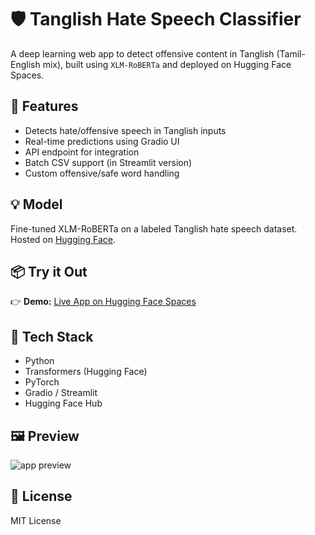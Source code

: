 # 🛡️ Tanglish Hate Speech Classifier

A deep learning web app to detect offensive content in Tanglish (Tamil-English mix), built using `XLM-RoBERTa` and deployed on Hugging Face Spaces.

## 🚀 Features
- Detects hate/offensive speech in Tanglish inputs
- Real-time predictions using Gradio UI
- API endpoint for integration
- Batch CSV support (in Streamlit version)
- Custom offensive/safe word handling

## 💡 Model
Fine-tuned XLM-RoBERTa on a labeled Tanglish hate speech dataset. Hosted on [Hugging Face](https://huggingface.co/EmmanuelJoshua/Tanglish-HateSpeech-Model).

## 📦 Try it Out
👉 **Demo:** [Live App on Hugging Face Spaces](https://huggingface.co/spaces/EmmanuelJoshua/Tanglish-HateSpeech-Detector)  

## 🧠 Tech Stack
- Python
- Transformers (Hugging Face)
- PyTorch
- Gradio / Streamlit
- Hugging Face Hub

## 🖼️ Preview

![app preview](assets/model_ss.png)

## 📜 License
MIT License

